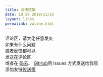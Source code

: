 ```yaml
---
title: 友情链接
date: 18:59 2019/11/25
layout: links
permalink: valine.html
---
```


评论区，请大佬任意发炎  
如果有什么问题  
或者反馈都可以   
发送在评论区   
或者在 [码云](https://gitee.com/zhd99/zhd99/issues)、 [GitHub](https://github.com/ZHD99/zhd99.github.io/issues)用 Issues 方式发送给我哦   
添加友链[传送带 ](/link.html)

<div id="vcomments"></div>
    <script>
        new Valine({
            el: '#vcomments',
            appId: 'jNrzXxvqR3NhebnE7swyQBFp-gzGzoHsz',
            appKey: 'iqXsTlkThMqeaKdhYcgajztG',
            avatar: 'robohash',
            placeholder: '输入前请确认 <昵称> <邮箱> <你的网站> 是否已填写，支持markdown 格式编写 ',
        })
    </script>